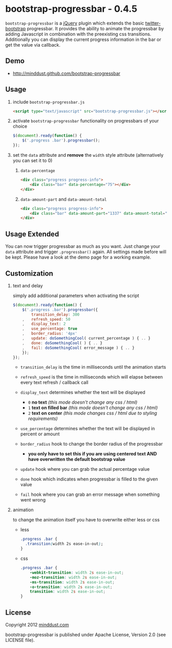 # bootstrap-progressbar - 0.4.5

`bootstrap-progressbar` is a [jQuery](http://jquery.com) plugin which extends the basic [twitter-bootstrap](http://twitter.github.com/bootstrap) progressbar. It provides the ability to animate the progressbar by adding Javascript in combination with the preexisting css transitions. Additionally you can display the current progress information in the bar or get the value via callback.

## Demo

* http://minddust.github.com/bootstrap-progressbar

## Usage

1. include `bootstrap-progressbar.js`

    ```html
    <script type="text/javascript" src="bootstrap-progressbar.js"></script>
    ```

2. activate `bootstrap-progressbar` functionality on progressbars of your choice

    ```javascript
    $(document).ready(function() {
        $('.progress .bar').progressbar();
    });
    ```

3. set the `data` attribute and __remove__ the `width` style attribute (alternatively you can set it to 0)

    1. `data-percentage`

        ```html
        <div class="progress progress-info">
            <div class="bar" data-percentage="75"></div>
        </div>
        ```

    2. `data-amount-part` and `data-amount-total`

        ```html
        <div class="progress progress-info">
            <div class="bar" data-amount-part="1337" data-amount-total="9000"></div>
        </div>

## Usage Extended

You can now trigger progressbar as much as you want. Just change your `data` attribute and trigger `.progressbar()` again. All settings made before will be kept. Please have a look at the demo page for a working example.

## Customization

1. text and delay

    simply add additional parameters when activating the script

    ```javascript
    $(document).ready(function() {
        $('.progress .bar').progressbar({
            transition_delay: 300
        ,   refresh_speed: 50
        ,   display_text: 2
        ,   use_percentage: true
        ,   border_radius: '4px'
        ,   update: doSomethingCool( current_percentage ) { .. }
        ,   done: doSomethingCool( ) { .. }
        ,   fail: doSomethingCool( error_message ) { .. }
        });
    });
    ```
    * `transition_delay` is the time in milliseconds until the animation starts
    * `refresh_speed` is the time in milliseconds which will elapse between every text refresh / callback call
    * `display_text` determines whether the text will be displayed

        * `0` __no text__ *(this mode doesn't change any css / html)*
        * `1` __text on filled bar__ *(this mode doesn't change any css / html)*
        * `2` __text on center__ *(this mode changes css / html due to styling requirements)*
    * `use_percentage` determines whether the text will be displayed in percent or amount
    * `border_radius` hook to change the border radius of the progressbar

        * __you only have to set this if you are using centered text AND have overwritten the default bootstrap value__
    * `update` hook where you can grab the actual percentage value
    * `done` hook which indicates when progressbar is filled to the given value
    * `fail` hook where you can grab an error message when something went wrong

2. animation

    to change the animation itself you have to overwrite either less or css
    * less

        ```css
        .progress .bar {
          .transition(width 2s ease-in-out);
        }
        ```
    * css
    
        ```css
        .progress .bar {
            -webkit-transition: width 2s ease-in-out;
            -moz-transition: width 2s ease-in-out;
            -ms-transition: width 2s ease-in-out;
            -o-transition: width 2s ease-in-out;
            transition: width 2s ease-in-out;
        }
        ```

## License

Copyright 2012 [minddust.com](http://www.minddust.com)

bootstrap-progressbar is published under Apache License, Version 2.0 (see LICENSE file).